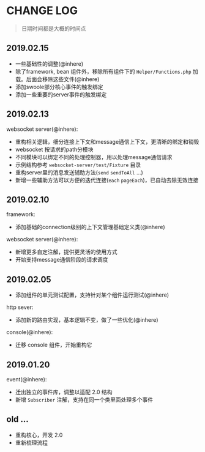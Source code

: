 # CHANGE LOG

> 日期时间都是大概的时间点

## 2019.02.15

- 一些基础性的调整(@inhere)
- 除了framework, bean 组件外，移除所有组件下的 `Helper/Functions.php` 加载。后面会移除这些文件(@inhere)
- 添加swoole部分核心事件的触发绑定
- 添加一些重要的server事件的触发绑定

## 2019.02.13

websocket server(@inhere):

- 重构相关逻辑，细分连接上下文和message通信上下文，更清晰的绑定和销毁
- websocket 按请求的path分模块
- 不同模块可以绑定不同的处理控制器，用以处理message通信请求
- 示例结构参考 `websocket-server/test/Fixture` 目录
- 重构server里的消息发送辅助方法(`send` `sendToAll` ...)
- 新增一些辅助方法可以方便的迭代连接(`each` `pageEach`)，已自动去除无效连接

## 2019.02.10

framework:

- 添加基础的connection级别的上下文管理基础定义类(@inhere)

websocket server(@inhere):

- 新增更多自定注解，提供更灵活的使用方式
- 开始支持message通信阶段的请求调度

## 2019.02.05

- 添加组件的单元测试配置，支持针对某个组件运行测试(@inhere)

http sever:

- 添加新的路由实现，基本逻辑不变，做了一些优化(@inhere)

console(@inhere):

- 迁移 console 组件，开始重构它

## 2019.01.20

event(@inhere):

- 迁出独立的事件库，调整以适配 2.0 结构
- 新增 `Subscriber` 注解，支持在同一个类里面处理多个事件

## old ...

- 重构核心，开发 2.0
- 重新梳理流程
